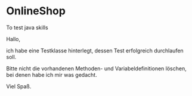 # OnlineShop
To test java skills

Hallo,

ich habe eine Testklasse hinterlegt, dessen Test erfolgreich durchlaufen soll.

Bitte nicht die vorhandenen Methoden- und Variabeldefinitionen löschen, bei denen habe ich mir was gedacht.

Viel Spaß.
